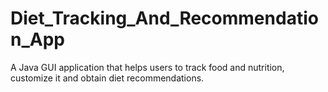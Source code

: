 # Diet_Tracking_And_Recommendation_App
A Java GUI application that helps users to track food and nutrition, customize it and obtain diet recommendations.
